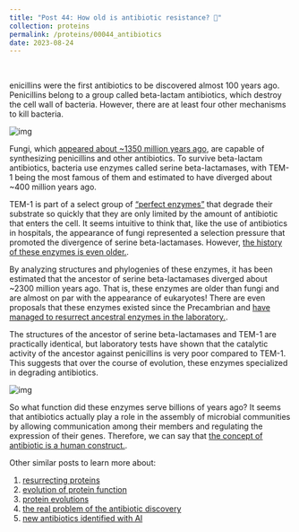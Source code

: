 ```yaml
---
title: "Post 44: How old is antibiotic resistance? 💊"
collection: proteins
permalink: /proteins/00044_antibiotics
date: 2023-08-24
---
```


&nbsp;

enicillins were the first antibiotics to be discovered almost 100 years ago. Penicillins belong to a group called beta-lactam antibiotics, which destroy the cell wall of bacteria. However, there are at least four other mechanisms to kill bacteria.

![img](/images/proteins/00044_blas.png)

Fungi, which [appeared about ~1350 million years ago](https://www.sciencedirect.com/science/article/pii/S0960982222010193), are capable of synthesizing penicillins and other antibiotics. To survive beta-lactam antibiotics, bacteria use enzymes called serine beta-lactamases, with TEM-1 being the most famous of them and estimated to have diverged about ~400 million years ago.

TEM-1 is part of a select group of  [ “perfect enzymes”](https://pubs.acs.org/doi/10.1021/acs.chemrev.8b00039) that degrade their substrate so quickly that they are only limited by the amount of antibiotic that enters the cell. It seems intuitive to think that, like the use of antibiotics in hospitals, the appearance of fungi represented a selection pressure that promoted the divergence of serine beta-lactamases. However, [the history of these enzymes is even older.](https://academic.oup.com/peds/article/doi/10.1093/protein/gzab013/6294778). 

By analyzing structures and phylogenies of these enzymes, it has been estimated that the ancestor of serine beta-lactamases diverged about ~2300 million years ago. That is, these enzymes are older than fungi and are almost on par with the appearance of eukaryotes! There are even proposals that these enzymes existed since the Precambrian and [have managed to resurrect ancestral enzymes in the laboratory.](https://pubs.acs.org/doi/10.1021/ja311630a). 

The structures of the ancestor of serine beta-lactamases and TEM-1 are practically identical, but laboratory tests have shown that the catalytic activity of the ancestor against penicillins is very poor compared to TEM-1. This suggests that over the course of evolution, these enzymes specialized in degrading antibiotics. 

![img](/images/proteins/00044_blas2.png)

So what function did these enzymes serve billions of years ago? It seems that antibiotics actually play a role in the assembly of microbial communities by allowing communication among their members and regulating the expression of their genes. Therefore, we can say that [the concept of antibiotic is a human construct.](https://journals.asm.org/doi/10.1128/mbio.01966-21). 

Other similar posts to learn more about:
1. [resurrecting proteins](https://miangoaren.github.io/proteins/00017_md)
2. [evolution of protein function](https://miangoaren.github.io/proteins/00019_evo)
3. [protein evolutions ](https://miangoaren.github.io/proteins/00038_evo)
4. [the real problem of the antibiotic discovery](https://miangoaren.github.io/other/00007_anti)
5. [new antibiotics identified with AI](https://miangoaren.github.io/ai/00013_anti)



